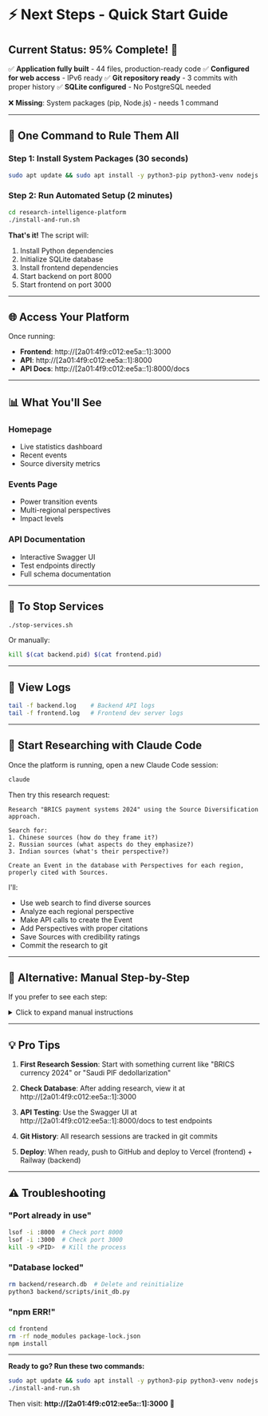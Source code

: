 # ⚡ Next Steps - Quick Start Guide

## Current Status: 95% Complete! 🎉

✅ **Application fully built** - 44 files, production-ready code
✅ **Configured for web access** - IPv6 ready
✅ **Git repository ready** - 3 commits with proper history
✅ **SQLite configured** - No PostgreSQL needed

❌ **Missing**: System packages (pip, Node.js) - needs 1 command

---

## 🚀 One Command to Rule Them All

### Step 1: Install System Packages (30 seconds)

```bash
sudo apt update && sudo apt install -y python3-pip python3-venv nodejs npm
```

### Step 2: Run Automated Setup (2 minutes)

```bash
cd research-intelligence-platform
./install-and-run.sh
```

**That's it!** The script will:
1. Install Python dependencies
2. Initialize SQLite database
3. Install frontend dependencies
4. Start backend on port 8000
5. Start frontend on port 3000

---

## 🌐 Access Your Platform

Once running:

- **Frontend**: http://[2a01:4f9:c012:ee5a::1]:3000
- **API**: http://[2a01:4f9:c012:ee5a::1]:8000
- **API Docs**: http://[2a01:4f9:c012:ee5a::1]:8000/docs

---

## 📊 What You'll See

### Homepage
- Live statistics dashboard
- Recent events
- Source diversity metrics

### Events Page
- Power transition events
- Multi-regional perspectives
- Impact levels

### API Documentation
- Interactive Swagger UI
- Test endpoints directly
- Full schema documentation

---

## 🛑 To Stop Services

```bash
./stop-services.sh
```

Or manually:
```bash
kill $(cat backend.pid) $(cat frontend.pid)
```

---

## 📝 View Logs

```bash
tail -f backend.log    # Backend API logs
tail -f frontend.log   # Frontend dev server logs
```

---

## 🎯 Start Researching with Claude Code

Once the platform is running, open a new Claude Code session:

```bash
claude
```

Then try this research request:

```
Research "BRICS payment systems 2024" using the Source Diversification approach.

Search for:
1. Chinese sources (how do they frame it?)
2. Russian sources (what aspects do they emphasize?)
3. Indian sources (what's their perspective?)

Create an Event in the database with Perspectives for each region,
properly cited with Sources.
```

I'll:
- Use web search to find diverse sources
- Analyze each regional perspective
- Make API calls to create the Event
- Add Perspectives with proper citations
- Save Sources with credibility ratings
- Commit the research to git

---

## 🔧 Alternative: Manual Step-by-Step

If you prefer to see each step:

<details>
<summary>Click to expand manual instructions</summary>

### 1. Install Python Dependencies
```bash
cd backend
python3 -m pip install --user -r requirements.txt
```

### 2. Initialize Database
```bash
python3 scripts/init_db.py
```

### 3. Install Frontend Dependencies
```bash
cd ../frontend
npm install
```

### 4. Start Backend
```bash
cd ../backend
python3 main.py
```

### 5. Start Frontend (new terminal)
```bash
cd frontend
npm run dev
```

</details>

---

## 💡 Pro Tips

1. **First Research Session**: Start with something current like "BRICS currency 2024" or "Saudi PIF dedollarization"

2. **Check Database**: After adding research, view it at http://[2a01:4f9:c012:ee5a::1]:3000

3. **API Testing**: Use the Swagger UI at http://[2a01:4f9:c012:ee5a::1]:8000/docs to test endpoints

4. **Git History**: All research sessions are tracked in git commits

5. **Deploy**: When ready, push to GitHub and deploy to Vercel (frontend) + Railway (backend)

---

## ⚠️ Troubleshooting

### "Port already in use"
```bash
lsof -i :8000  # Check port 8000
lsof -i :3000  # Check port 3000
kill -9 <PID>  # Kill the process
```

### "Database locked"
```bash
rm backend/research.db  # Delete and reinitialize
python3 backend/scripts/init_db.py
```

### "npm ERR!"
```bash
cd frontend
rm -rf node_modules package-lock.json
npm install
```

---

**Ready to go? Run these two commands:**

```bash
sudo apt update && sudo apt install -y python3-pip python3-venv nodejs npm
./install-and-run.sh
```

Then visit: **http://[2a01:4f9:c012:ee5a::1]:3000** 🚀
